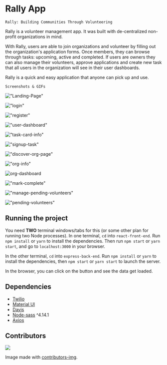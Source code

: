 # Rally App


`Rally: Building Communities Through Volunteering`


Rally is a volunteer management app. It was built with de-centralized non-profit organizations in mind.

With Rally, users are able to join organizations and volunteer by filling out the organization's application forms. Once members, they can browse through tasks: upcoming, active and completed.
If users are owners they can also manage their volunteers, approve applications and create new task that all users in the organization will see in their user dashboards. 

Rally is a quick and easy application that anyone can pick up and use.


```Screenshots & GIFs```

!["Landing-Page"](https://github.com/Idrking/rally/blob/master/docs/images/landing-min.png?raw=true)

!["login"](https://github.com/Idrking/rally/blob/master/docs/images/login-min.png?raw=true)

!["register"](https://github.com/Idrking/rally/blob/master/docs/images/register-min.png?raw=true)



!["user-dashboard"](https://github.com/Idrking/rally/blob/master/docs/images/user-dashboard.gif?raw=true)

!["task-card-info"](https://github.com/Idrking/rally/blob/master/docs/images/task-card.png?raw=true)

!["signup-task"](https://github.com/Idrking/rally/blob/master/docs/images/task-signup.gif?raw=true)



!["discover-org-page"](https://github.com/Idrking/rally/blob/master/docs/images/discover-organizations-min.png?raw=true)

!["org-info"](https://github.com/Idrking/rally/blob/master/docs/images/organization-info-min.png?raw=true)

![org-dashboard](https://github.com/Idrking/rally/blob/master/docs/images/organization-dashboard-min.png?raw=true)

!["mark-complete"](https://github.com/Idrking/rally/blob/master/docs/images/mark-complete.gif?raw=true)


!["manage-pending-volunteers"](https://github.com/Idrking/rally/blob/master/docs/images/manage-pending-volunteers.gif?raw=true)


!["pending-volunteers"](https://github.com/Idrking/rally/blob/master/docs/images/pending-volunteers-min.png?raw=true)

## Running the project

You need **TWO** terminal windows/tabs for this (or some other plan for running two Node processes).
In one terminal, `cd` into `react-front-end`. Run `npm install` or `yarn` to install the dependencies. Then run `npm start` or `yarn start`, and go to `localhost:3000` in your browser.

In the other terminal, `cd` into `express-back-end`. Run `npm install` or `yarn` to install the dependencies, then `npm start` or `yarn start` to launch the server.

In the browser, you can click on the button and see the data get loaded.


## Dependencies
* [Twilio](https://github.com/twilio)
* [Material UI](https://github.com/mui-org)
* [Dayjs](https://github.com/iamkun/dayjs)
* [Node-sass](https://github.com/sass/node-sass) ^4.14.1
* [Axios](https://github.com/axios)


## Contributors

<a href="https://github.com/Idrking/rally/graphs/contributors">
  <img src="https://contrib.rocks/image?repo=Idrking/rally" />
</a>

Image made with [contributors-img](https://contrib.rocks).